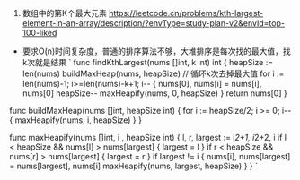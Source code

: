 1. 数组中的第K个最大元素 https://leetcode.cn/problems/kth-largest-element-in-an-array/description/?envType=study-plan-v2&envId=top-100-liked
- 要求O(n)时间复杂度，普通的排序算法不够，大堆排序是每次找的最大值，找k次就是结果
`
func findKthLargest(nums []int, k int) int {
    heapSize := len(nums)
    buildMaxHeap(nums, heapSize)
    // 循环k次去掉最大值
    for i := len(nums)-1; i>=len(nums)-k+1; i-- {
        nums[0], nums[i] = nums[i], nums[0]
        heapSize--
        maxHeapify(nums, 0, heapSize)
    }
    return nums[0]
}

func buildMaxHeap(nums []int, heapSize int) {
    for i := heapSize/2; i >= 0; i-- {
        maxHeapify(nums, i, heapSize)
    }
}

func maxHeapify(nums []int, i , heapSize int) {
    l, r, largest := i*2+1, i*2+2, i
    if l < heapSize &&  nums[l] > nums[largest] {
        largest = l
    }
    if r < heapSize && nums[r] > nums[largest] {
        largest = r
    }
    if largest != i {
        nums[i], nums[largest] = nums[largest], nums[i]
        maxHeapify(nums, largest, heapSize)
    }
}
`
